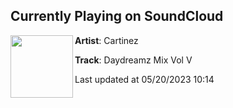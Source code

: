 ## Currently Playing on SoundCloud

[<img align="left" width="100" src="https://i1.sndcdn.com/artworks-GuQwiznIHy1zCYZu-sIogbA-t500x500.jpg">](https://soundcloud.com/cartinez3/daydreamz-mix-vol-v)

**Artist**: Cartinez 

**Track**: Daydreamz Mix Vol V

Last updated at 05/20/2023 10:14
